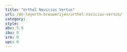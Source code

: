 ```yaml
---
title: "Urthel Novicius Vertus"
url: /de-leyerth-brouwerijen/urthel-novicius-vertus/
category: 
style: 
abv: 5.9
ibu: 0
srm: 0
upc: 0
---
```


